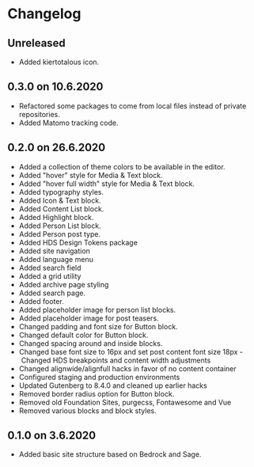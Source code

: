 # Changelog

## Unreleased

- Added kiertotalous icon.

## 0.3.0 on 10.6.2020

- Refactored some packages to come from local files instead of private repositories.
- Added Matomo tracking code.

## 0.2.0 on 26.6.2020

- Added a collection of theme colors to be available in the editor.
- Added "hover" style for Media & Text block.
- Added "hover full width" style for Media & Text block.
- Added typography styles.
- Added Icon & Text block.
- Added Content List block.
- Added Highlight block.
- Added Person List block.
- Added Person post type.
- Added HDS Design Tokens package
- Added site navigation
- Added language menu
- Added search field
- Added a grid utility
- Added archive page styling
- Added search page.
- Added footer.
- Added placeholder image for person list blocks.
- Added placeholder image for post teasers.
- Changed padding and font size for Button block.
- Changed default color for Button block.
- Changed spacing around and inside blocks.
- Changed base font size to 16px and set post content font size 18px
- Changed HDS breakpoints and content width adjustments
- Changed alignwide/alignfull hacks in favor of no content container
- Configured staging and production environments
- Updated Gutenberg to 8.4.0 and cleaned up earlier hacks
- Removed border radius option for Button block.
- Removed old Foundation Sites, purgecss, Fontawesome and Vue
- Removed various blocks and block styles.

## 0.1.0 on 3.6.2020

- Added basic site structure based on Bedrock and Sage.
